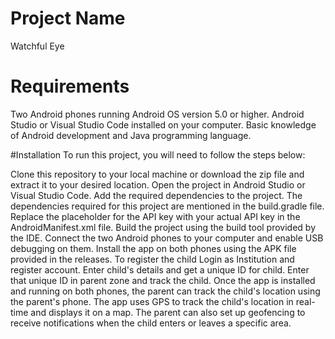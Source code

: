 # Project Name
Watchful Eye

# Requirements
Two Android phones running Android OS version 5.0 or higher.
Android Studio or Visual Studio Code installed on your computer.
Basic knowledge of Android development and Java programming language.

#Installation
To run this project, you will need to follow the steps below:

Clone this repository to your local machine or download the zip file and extract it to your desired location.
Open the project in Android Studio or Visual Studio Code.
Add the required dependencies to the project. The dependencies required for this project are mentioned in the build.gradle file.
Replace the placeholder for the API key with your actual API key in the AndroidManifest.xml file.
Build the project using the build tool provided by the IDE.
Connect the two Android phones to your computer and enable USB debugging on them.
Install the app on both phones using the APK file provided in the releases.
To register the child Login as Institution and register account.
Enter child's details and get a unique ID for child.
Enter that unique ID in parent zone and track the child.
Once the app is installed and running on both phones, the parent can track the child's location using the parent's phone. The app uses GPS to track the child's location in real-time and displays it on a map. The parent can also set up geofencing to receive notifications when the child enters or leaves a specific area.
